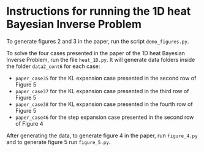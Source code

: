 # Instructions for running the 1D heat Bayesian Inverse Problem

To generate figures 2 and 3 in the paper, run the script `demo_figures.py`.
 
To solve the four cases presented in the paper of the 1D heat Bayesian Inverse Problem, run the file `heat_1D.py`. It will generate data folders inside the folder `data2_cont6` for each case:

- `paper_case35` for the KL expansion case presented in the second row of Figure 5
- `paper_case37` for the KL expansion case presented in the third row of Figure 5
- `paper_case38` for the KL expansion case presented in the fourth row of Figure 5
- `paper_case46` for the step expansion case presented in the second row of Figure 4

After generating the data, to generate figure 4 in the paper, run `figure_4.py` and to generate figure 5 run `figure_5.py`.

